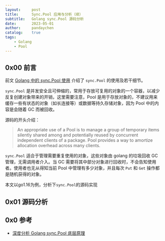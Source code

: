 ```yaml
---
layout:     post
title:      Sync.Pool 应用与分析（续）
subtitle:   Golang sync.Pool 源码分析
date:       2023-05-01
author:     pandaychen
catalog:    true
tags:
    - Golang
    - Pool
---
```



##  0x00    前言

前文 [Golang 中的 sync.Pool 使用](https://pandaychen.github.io/2020/03/11/GOLANG-SYNC-POOL-USAGE/) 介绍了 `sync.Pool` 的使用及若干细节。

`sync.Pool` 是并发安全且可伸缩的，常用于存放可复用的对象的一个容器，以减少反复创建对象带来的开销，这里需要注意，Pool 是用于存放对象的，不建议用来缓存一些有状态的对象（如长连接等）或数据等持久存储对象，因为 Pool 中的内容是会随着 GC 而被回收。

源码的开头介绍：

> An appropriate use of a Pool is to manage a group of temporary items
> silently shared among and potentially reused by concurrent independent
> clients of a package. Pool provides a way to amortize allocation overhead
> across many clients.

`sync.Pool` 适合于管理需要重复使用的对象，这些对象由 golang 的垃圾回收 GC 管理，无需调用者介入。当 GC 需要将其中部分对象进行回收时，不会告知使用者。使用者也无从得知当前 Pool 中管理有多少对象，并且每次 `Put` 和 `Get` 操作都是随机获得的对象。

本文以go1.16为例，分析下`sync.Pool`的源码实现

##  0x01    源码分析




##  0x0 参考
-   [深度分析 Golang sync.Pool 底层原理](https://www.cyhone.com/articles/think-in-sync-pool/)